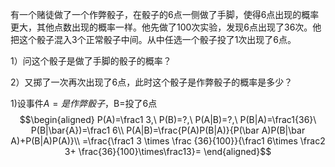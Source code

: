 有一个赌徒做了一个作弊骰子，在骰子的6点一侧做了手脚，使得6点出现的概率更大，其他点数出现的概率一样。他先做了100次实验，发现6点出现了36次。他把这个骰子混入3个正常骰子中间。从中任选一个骰子投了1次出现了6点。

1）问这个骰子是做了手脚的骰子的概率？

2）又掷了一次再次出现了6点，此时这个骰子是作弊骰子的概率是多少？

1)设事件$A=是作弊骰子$，B=投了6点
$$\begin{aligned}
P(A)=\frac1 3,\ P(B)=?,\ P(A|B)=?,\ P(B|A)=\frac1{36}\ P(B|\bar{A})=\frac1 6\\
P(A|B)=\frac{P(A)P(B|A)}{P(\bar A)P(B|\bar A)+P(B|A)P(A)}\\
=\frac{\frac1 3 \times \frac {36}{100}}{\frac1 6\times \frac2 3+ \frac{36}{100}\times\frac13}=
\end{aligned}$$